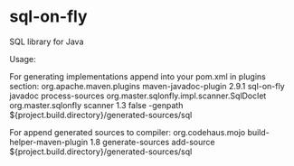 # sql-on-fly
SQL library for Java

Usage:

For generating implementations append into your pom.xml in plugins section:
<plugin>
  <groupId>org.apache.maven.plugins</groupId>
  <artifactId>maven-javadoc-plugin</artifactId>
  <version>2.9.1</version>
  <executions>
    <execution>
      <id>sql-on-fly</id>
      <goals>
        <goal>javadoc</goal>
      </goals>
      <phase>process-sources</phase>
      <configuration>
        <doclet>org.master.sqlonfly.impl.scanner.SqlDoclet</doclet>
        <docletArtifact>
          <groupId>org.master.sqlonfly</groupId>
          <artifactId>scanner</artifactId>
          <version>1.3</version>
        </docletArtifact>
        <useStandardDocletOptions>false</useStandardDocletOptions>
        <additionalparam>-genpath ${project.build.directory}/generated-sources/sql</additionalparam>
      </configuration>
    </execution>
  </executions>
</plugin>


For append generated sources to compiler:
<plugin>
  <groupId>org.codehaus.mojo</groupId>
  <artifactId>build-helper-maven-plugin</artifactId>
  <version>1.8</version>
  <executions>
    <execution>
      <phase>generate-sources</phase>
      <goals>
        <goal>add-source</goal>
      </goals>
      <configuration>
        <sources>
          <source>${project.build.directory}/generated-sources/sql</source>
        </sources>
      </configuration>
    </execution>
  </executions>
</plugin>

